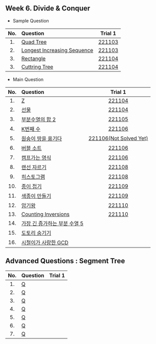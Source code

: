 ## Week 6. Divide & Conquer
* Sample Question

|No.  |Question|Trial 1|
|:---:|:-------|:-----:|
|1.  |[Quad Tree](https://www.acmicpc.net/problem/1992)| [221103](https://github.com/JoonHyeok-hozy-Kim/algorithm_study/blob/main/BaekJoon/Solutions/Week6/SampleQuestions/Sol_S1_221103_1992.py) |
|2.  |[Longest Increasing Sequence](https://www.acmicpc.net/problem/14003)| [221103](https://github.com/JoonHyeok-hozy-Kim/algorithm_study/blob/main/BaekJoon/Solutions/Week6/SampleQuestions/Sol_S3_221103_14003.py) |
|3.  |[Rectangle](https://www.acmicpc.net/problem/2171)| [221104](https://github.com/JoonHyeok-hozy-Kim/algorithm_study/blob/main/BaekJoon/Solutions/Week6/SampleQuestions/Sol_S4_221104_2171.py) |
|3.  |[Cuttring Tree](https://www.acmicpc.net/problem/2805)| [221104](https://github.com/JoonHyeok-hozy-Kim/algorithm_study/blob/main/BaekJoon/Solutions/Week6/SampleQuestions/Sol_S5_221104_2805.py) |


* Main Question

|No.  |Question|Trial 1|
|:---:|:-------|:-----:|
|1.   |[Z](https://www.acmicpc.net/problem/1074)| [221104](https://github.com/JoonHyeok-hozy-Kim/algorithm_study/blob/main/BaekJoon/Solutions/Week6/MainQuestions/Sol_01_221104_1074.py) |
|2.   |[선물](https://www.acmicpc.net/problem/1166)| [221104](https://github.com/JoonHyeok-hozy-Kim/algorithm_study/blob/main/BaekJoon/Solutions/Week6/MainQuestions/Sol_02_221104_1166_cheated.py) |
|3.   |[부분수열의 합 2](https://www.acmicpc.net/problem/1208)| [221105](https://github.com/JoonHyeok-hozy-Kim/algorithm_study/blob/main/BaekJoon/Solutions/Week6/MainQuestions/Sol_03_221105_1208_cheated.py) |
|4.   |[K번째 수](https://www.acmicpc.net/problem/1300)| [221106](https://github.com/JoonHyeok-hozy-Kim/algorithm_study/blob/main/BaekJoon/Solutions/Week6/MainQuestions/Sol_04_221106_1300_cheated.py) |
|5.   |[원숭이 땅을 옮기다](https://www.acmicpc.net/problem/1425)| [221106(Not Solved Yet)](https://github.com/JoonHyeok-hozy-Kim/algorithm_study/blob/main/BaekJoon/Solutions/Week6/MainQuestions/Sol_05_221106_1425.py) |
|6.   |[버블 소트](https://www.acmicpc.net/problem/1517)| [221106](https://github.com/JoonHyeok-hozy-Kim/algorithm_study/blob/main/BaekJoon/Solutions/Week6/MainQuestions/Sol_06_221106_1517_cheated.py) |
|7.   |[캠프가는 영식](https://www.acmicpc.net/problem/1590)| [221106](https://github.com/JoonHyeok-hozy-Kim/algorithm_study/blob/main/BaekJoon/Solutions/Week6/MainQuestions/Sol_07_221106_1590.py) |
|8.   |[랜선 자르기](https://www.acmicpc.net/problem/1654)| [221108](https://github.com/JoonHyeok-hozy-Kim/algorithm_study/blob/main/BaekJoon/Solutions/Week6/MainQuestions/Sol_08_221106_1654_cheated.py) |
|9.   |[히스토그램 ](https://www.acmicpc.net/problem/1725)| [221108](https://github.com/JoonHyeok-hozy-Kim/algorithm_study/blob/main/BaekJoon/Solutions/Week6/MainQuestions/Sol_09_221108_1725_cheated.py) |
|10.  |[종이 접기](https://www.acmicpc.net/problem/1802)| [221109](https://github.com/JoonHyeok-hozy-Kim/algorithm_study/blob/main/BaekJoon/Solutions/Week6/MainQuestions/Sol_10_221109_1802.py) |
|11.  |[색종이 만들기](https://www.acmicpc.net/problem/2630)| [221109](https://github.com/JoonHyeok-hozy-Kim/algorithm_study/blob/main/BaekJoon/Solutions/Week6/MainQuestions/Sol_11_221109_2630.py) |
|12.  |[암기왕](https://www.acmicpc.net/problem/2776)| [221110](https://github.com/JoonHyeok-hozy-Kim/algorithm_study/blob/main/BaekJoon/Solutions/Week6/MainQuestions/Sol_12_221110_2776.py) |
|13.  |[Counting Inversions](https://www.acmicpc.net/problem/10090)| [221110](https://github.com/JoonHyeok-hozy-Kim/algorithm_study/blob/main/BaekJoon/Solutions/Week6/MainQuestions/Sol_13_221110_10090.py) |
|14.  |[가장 긴 증가하는 부분 수열 5](https://www.acmicpc.net/problem/14003)| [](https://github.com/JoonHyeok-hozy-Kim/algorithm_study/blob/main/BaekJoon/Solutions/Week6/SampleQuestions/Sol.py) |
|15.  |[도토리 숨기기](https://www.acmicpc.net/problem/15732)| [](https://github.com/JoonHyeok-hozy-Kim/algorithm_study/blob/main/BaekJoon/Solutions/Week6/MainQuestions/Sol.py) |
|16.  |[시철이가 사랑한 GCD](https://www.acmicpc.net/problem/21870)| [](https://github.com/JoonHyeok-hozy-Kim/algorithm_study/blob/main/BaekJoon/Solutions/Week6/MainQuestions/Sol.py) |


## Advanced Questions : Segment Tree
|No.  |Question|Trial 1|
|:---:|:------|:-----:|
|1. |[Q](https://www.acmicpc.net/problem/2243 ) | []() |
|2. |[Q](https://www.acmicpc.net/problem/10999) | []() |
|3. |[Q](https://www.acmicpc.net/problem/13537) | []() |
|4. |[Q](https://www.acmicpc.net/problem/2517 ) | []() |
|5. |[Q](https://www.acmicpc.net/problem/5419 ) | []() |
|6. |[Q](https://www.acmicpc.net/problem/17353) | []() |
|7. |[Q](https://www.acmicpc.net/problem/2336 ) | []() |